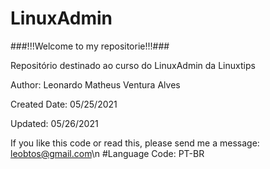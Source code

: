 # LinuxAdmin

###!!!Welcome to my repositorie!!!###

 Repositório destinado ao curso do LinuxAdmin da Linuxtips

 Author: Leonardo Matheus Ventura Alves 
 
 Created Date: 05/25/2021
 
 Updated: 05/26/2021
 
 If you like this code or read this, please send me a message: leobtos@gmail.com\n
 #Language Code: PT-BR
